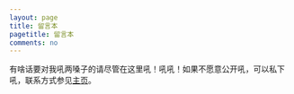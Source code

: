 ```yaml
---
layout: page
title: 留言本
pagetitle: 留言本
comments: no
---
```


有啥话要对我吼两嗓子的请尽管在这里吼！吼吼！如果不愿意公开吼，可以私下吼，联系方式参见[主页](http://www.xianhuazeng.com/)。
